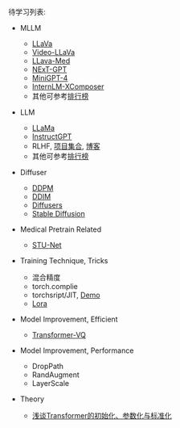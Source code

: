 待学习列表:
- MLLM
    - [LLaVa](https://github.com/haotian-liu/LLaVA)
    - [Video-LLaVa](https://github.com/PKU-YuanGroup/Video-LLaVA)
    - [LLava-Med](https://github.com/microsoft/LLaVA-Med)
    - [NExT-GPT](https://github.com/NExT-GPT/NExT-GPT)
    - [MiniGPT-4](https://github.com/Vision-CAIR/MiniGPT-4)
    - [InternLM-XComposer](https://github.com/InternLM/InternLM-XComposer)
    - 其他可参考[排行榜](https://huggingface.co/spaces/AILab-CVC/SEED-Bench_Leaderboard)

- LLM
    - [LLaMa](https://github.com/facebookresearch/llama)
    - [InstructGPT](https://arxiv.org/pdf/2203.02155.pdf)
    - RLHF, [项目集合](https://github.com/opendilab/awesome-RLHF), [博客](https://huggingface.co/blog/zh/rlhf)
    - 其他可参考[排行榜](https://huggingface.co/spaces/HuggingFaceH4/open_llm_leaderboard)

- Diffuser
    - [DDPM](https://arxiv.org/abs/2006.11239)
    - [DDIM](https://arxiv.org/abs/2010.02502)
    - [Diffusers](https://github.com/huggingface/diffusers)
    - [Stable Diffusion](https://github.com/Stability-AI/stablediffusion)
    
- Medical Pretrain Related
    - [STU-Net](https://github.com/uni-medical/STU-Net)

- Training Technique, Tricks
    - 混合精度
    - torch.complie
    - torchsript/JIT, [Demo](https://github.com/louis-she/torchscript-demos)
    - [Lora](https://arxiv.org/abs/2106.09685)


- Model Improvement, Efficient
    - [Transformer-VQ](https://spaces.ac.cn/archives/9844)

- Model Improvement, Performance
    - DropPath
    - RandAugment
    - LayerScale

- Theory
    - [浅谈Transformer的初始化、参数化与标准化](https://spaces.ac.cn/archives/8620)